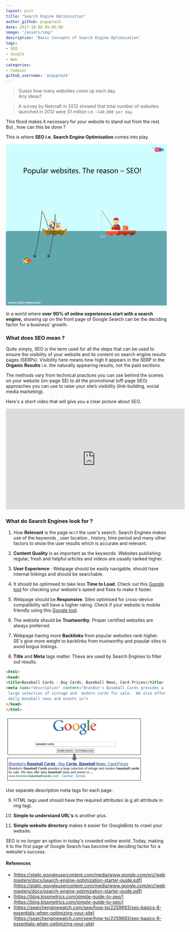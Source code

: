 ```yaml
---
layout: post
title: "Search Engine Optimisation"
author_github: pvgupta24
date: 2017-10-08 05:05:00
image: '/assets/img/'
description: 'Basic Concepts of Search Engine Optimisation'
tags:
- SEO
- Google
- Web
categories:
- Compsoc
github_username: 'pvgupta24'
---
```

> Guess how many websites come up each day.<br>
 Any ideas?

> A survey by Netcraft in 2012 showed that total number of websites launched in 2012 were *51 million* i.e. `~140,000 per day`.

This flood makes it necessary for your website to stand out from the rest. But , how can this be done ?

This is where **SEO i.e. Search Engine Optimisation** comes into play.

![SEO and Ranking](/blog/assets/img/SEO/gif.gif)

In a world where **over 90% of online experiences start with a search engine,** showing up on the front page of Google Search can be the deciding factor for a business' growth.

### What does SEO mean ?
Quite simply, SEO is the term used for all the steps that can be used  to ensure the visibility of your website and its content on search engine results pages (SERPs). Visibility here means how high it appears in the SERP in the **Organic Results** i.e. the naturally appearing results, not the paid sections.

The methods vary from technical practices you can use behind the scenes on your website (on-page SE) to all the promotional (off-page SEO) approaches you can use to raise your site’s visibility (link-building, social media marketing).

Here's a short video that will give you a clear picture about SEO.

<iframe width="560" height="315" src="https://www.youtube.com/embed/hF515-0Tduk" frameborder="0" allowfullscreen></iframe>


### What do Search Engines look for ?
1) How **Relevant** is the page w.r.t the user's search. Search Engines makes use of the keywords , user location , history, time period and many other factors to show the user results which is accurate and relevant.

2) **Content Quality** is as important as the keywords. Websites publishing regular, fresh and helpful articles and videos are usually ranked higher.

3) **User Experience** : Webpage should be easily navigable, should have internal linkings and should be searchable.

4) It should be optimised to take less **Time to Load**.
Check out this [Google tool](https://developers.google.com/speed/pagespeed/) for checking your website's speed and fixes to make it faster.

5) Webpage should be **Responsive**. Sites optimised for cross-device compatibility will have a higher rating.
Check if your website is mobile friendly using this [Google tool](https://search.google.com/test/mobile-friendly).

6) The website should be **Trustworthy**. Proper certified websites are always preferred.

7) Webpage having more **Backlinks** from popular websites rank higher. SE's give more weight to backlinks from trustworthy and popular sites to avoid bogus linkings.

8) **Title** and **Meta** tags matter. These are used by Search Engines to filter out results.

```html
<html>
<head>
<title>Baseball Cards - Buy Cards, Baseball News, Card Prices</title>
<meta name="description" content="Brandon's Baseball Cards provides a
 large selection of vintage and  modern cards for sale.  We also offer 
 daily baseball news and events in">
</head>
</html>
```
![Tags](/blog/assets/img/SEO/titlemeta.png)


Use separate description meta tags for each page.

9) HTML tags used should have the required attributes (e.g alt attribute in img tag).

10) **Simple to understand URL's** is another plus.

11) **Simple website directory** makes it easier for GoogleBots to crawl your website.

SEO is no longer an option in today's crowded online world.
Today, making it to the first page of Google Search has become the deciding factor for a website's success.

#### References
* [https://static.googleusercontent.com/media/www.google.com/en//webmasters/docs/search-engine-optimization-starter-guide.pdf](https://static.googleusercontent.com/media/www.google.com/en//webmasters/docs/search-engine-optimization-starter-guide.pdf)
* [https://blog.kissmetrics.com/simple-guide-to-seo/](https://blog.kissmetrics.com/simple-guide-to-seo/)
* [https://searchenginewatch.com/sew/how-to/2259693/seo-basics-8-essentials-when-optimizing-your-site](https://searchenginewatch.com/sew/how-to/2259693/seo-basics-8-essentials-when-optimizing-your-site)
